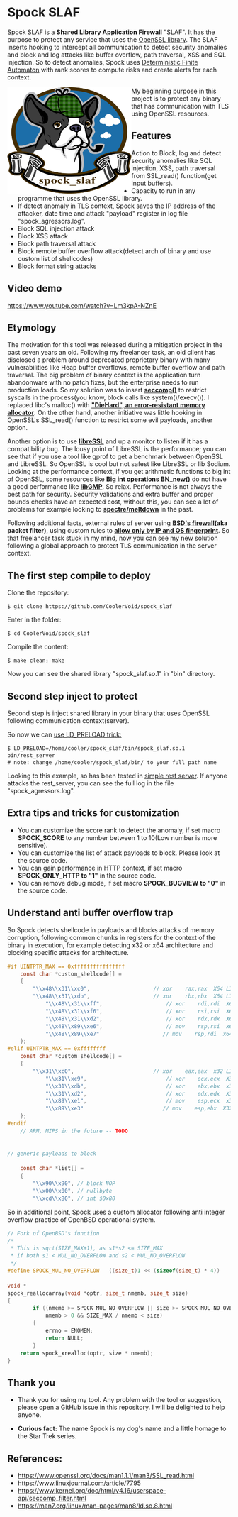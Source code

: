# Spock SLAF 
Spock SLAF is a **Shared Library Application Firewall** "SLAF". It has the purpose to protect any service that uses the [OpenSSL library](https://www.openssl.org/docs/man1.1.1/man3/SSL_read.html). The SLAF inserts hooking to intercept all communication to detect security anomalies and block and log attacks like buffer overflow, path traversal, XSS and SQL injection. So to detect anomalies, Spock uses [Deterministic Finite Automaton](https://en.wikipedia.org/wiki/Deterministic_finite_automaton) with rank scores to compute risks and create alerts for each context.

<img align="left" width="280" height="240" src="https://github.com/CoolerVoid/spock_slaf/blob/main/doc/spock_slaf_logo.png">
My beginning purpose in this project is to protect any binary that has communication with TLS using OpenSSL resources. 

Features
---
* Action to Block, log and detect security anomalies like SQL injection, XSS, path traversal from SSL_read() function(get input buffers).
* Capacity to run in any programme that uses the OpenSSL library.
* If detect anomaly in TLS context, Spock saves the IP address of the attacker, date time and attack "payload" register in log file "spock_agressors.log".
* Block SQL injection attack
* Block XSS attack
* Block path traversal attack
* Block remote buffer overflow attack(detect arch of binary and use custom list of shellcodes)
* Block format string attacks

## Video demo

https://www.youtube.com/watch?v=Lm3kpA-NZnE

## Etymology

The motivation for this tool was released during a mitigation project in the past seven years an old. Following my freelancer task, an old client has disclosed a problem around deprecated proprietary binary with many vulnerabilities like Heap buffer overflows, remote buffer overflow and path traversal. The big problem of binary context is the application turn abandonware with no patch fixes, but the enterprise needs to run production loads. So my solution was to insert **[seccomp()](https://kubernetes.io/docs/tutorials/security/seccomp/)** to restrict syscalls in the process(you know, block calls like system()/execv()). I replaced libc's malloc() with **["DieHard", an error-resistant memory allocator](https://github.com/emeryberger/DieHard)**. On the other hand, another initiative was little hooking in OpenSSL's SSL_read() function to restrict some evil payloads, another option.

Another option is to use **[libreSSL](https://www.libressl.org/)** and up a monitor to listen if it has a compatibility bug. The lousy point of LibreSSL is the performance; you can see that if you use a tool like gprof to get a benchmark between OpenSSL and LibreSSL. So OpenSSL is cool but not safest like LibreSSL or lib Sodium. Looking at the performance context, if you get arithmetic functions to big int of OpenSSL, some resources like **[Big int operations BN_new()](https://www.openssl.org/docs/man1.0.2/man3/bn.html)** do not have a good performance like **[libGMP](https://gmplib.org/gmp6.1)**. So relax. Performance is not always the best path for security. Security validations and extra buffer and proper bounds checks have an expected cost, without this, you can see a lot of problems for example looking to **[spectre/meltdown](https://meltdownattack.com/)** in the past.

Following additional facts, external rules of server using **[BSD's firewall](https://www.openbsd.org/faq/pf/filter.html)(aka packet filter)**, using custom rules to **[allow only by IP and OS fingerprint](https://www.openbsd.org/faq/pf/filter.html#osfp)**. So that freelancer task stuck in my mind, now you can see my new solution following a global approach to protect TLS communication in the server context.



The first step compile to deploy
--

Clone the repository:
```
$ git clone https://github.com/CoolerVoid/spock_slaf
```

Enter in the folder:
```
$ cd CoolerVoid/spock_slaf
```
Compile the content:
```
$ make clean; make
```
Now you can see the shared library "spock_slaf.so.1" in "bin" directory.



Second step inject to protect
--

Second step is inject shared library in your binary that uses OpenSSL following communication context(server).

So now we can [use LD_PRELOAD trick:](https://catonmat.net/simple-ld-preload-tutorial)
```
$ LD_PRELOAD=/home/cooler/spock_slaf/bin/spock_slaf.so.1 bin/rest_server
# note: change /home/cooler/spock_slaf/bin/ to your full path name
```
Looking to this example, so has been tested in [simple rest server](https://github.com/CoolerVoid/optionscat).
If anyone attacks the rest_server, you can see the full log in the file "spock_agressors.log".


Extra tips and tricks for customization
--
* You can customize the score rank to detect the anomaly, if set macro **SPOCK_SCORE** to any number between 1 to 10(Low number is more sensitive).
* You can customize the list of attack payloads to block. Please look at the source code.
* You can gain performance in HTTP context, if set macro **SPOCK_ONLY_HTTP to "1"** in the source code.
* You can remove debug mode, if set macro **SPOCK_BUGVIEW to "0"** in the source code.

Understand anti buffer overflow trap
--
So Spock detects shellcode in payloads and blocks attacks of memory corruption, following common chunks in registers for the context of the binary in execution, for example detecting x32 or x64 architecture and blocking specific attacks for architecture.
```c
#if UINTPTR_MAX == 0xffffffffffffffff
	const char *custom_shellcode[] = 
	{
		"\\x48\\x31\\xc0",                    // xor    rax,rax  X64 LINUX
		"\\x48\\x31\\xdb",                    // xor    rbx,rbx  X64 LINUX
	    	"\\x48\\x31\\xff",                    // xor    rdi,rdi  X64 LINUX
	    	"\\x48\\x31\\xf6",                    // xor    rsi,rsi  X64 LINUX
	    	"\\x48\\x31\\xd2",                    // xor    rdx,rdx  X64 LINUX
	    	"\\x48\\x89\\xe6",                    // mov    rsp,rsi  x64 LINUX 
	    	"\\x48\\x89\\xe7"                    // mov    rsp,rdi  x64 LINUX
	};
#elif UINTPTR_MAX == 0xffffffff	
	const char *custom_shellcode[] = 
	{
		"\\x31\\xc0",                         // xor    eax,eax  x32 LINUX
	    	"\\x31\\xc9",                         // xor    ecx,ecx  X32 LINUX
	    	"\\x31\\xdb",                         // xor    ebx,ebx  x32 LINUX
	    	"\\x31\\xd2",                         // xor    edx,edx  X32 LINUX
	    	"\\x89\\xe1",                         // mov    esp,ecx  x32 LINUX
	    	"\\x89\\xe3"                         // mov    esp,ebx  X32 LINUX
	};
#endif
	// ARM, MIPS in the future -- TODO


// generic payloads to block

	const char *list[] = 
	{
		"\\x90\\x90", // block NOP
		"\\x00\\x00", // nullbyte
		"\\xcd\\x80", // int $0x80 
```
So in additional point, Spock uses a custom allocator following anti integer overflow practice of OpenBSD operational system.
```c
// Fork of OpenBSD's function
/*
 * This is sqrt(SIZE_MAX+1), as s1*s2 <= SIZE_MAX
 * if both s1 < MUL_NO_OVERFLOW and s2 < MUL_NO_OVERFLOW
 */
#define SPOCK_MUL_NO_OVERFLOW	((size_t)1 << (sizeof(size_t) * 4))

void *
spock_reallocarray(void *optr, size_t nmemb, size_t size)
{
		if ((nmemb >= SPOCK_MUL_NO_OVERFLOW || size >= SPOCK_MUL_NO_OVERFLOW) &&
		    nmemb > 0 && SIZE_MAX / nmemb < size) 
		{
			errno = ENOMEM;
			return NULL;
		}
	return spock_xrealloc(optr, size * nmemb);
}
```


Thank you
--

* Thank you for using my tool. Any problem with the tool or suggestion, please open a GitHub issue in this repository. I will be delighted to help anyone.

* **Curious fact:** The name Spock is my dog's name and a little homage to the Star Trek series.


References:
---

* https://www.openssl.org/docs/man1.1.1/man3/SSL_read.html
* https://www.linuxjournal.com/article/7795
* https://www.kernel.org/doc/html/v4.16/userspace-api/seccomp_filter.html
* https://man7.org/linux/man-pages/man8/ld.so.8.html




